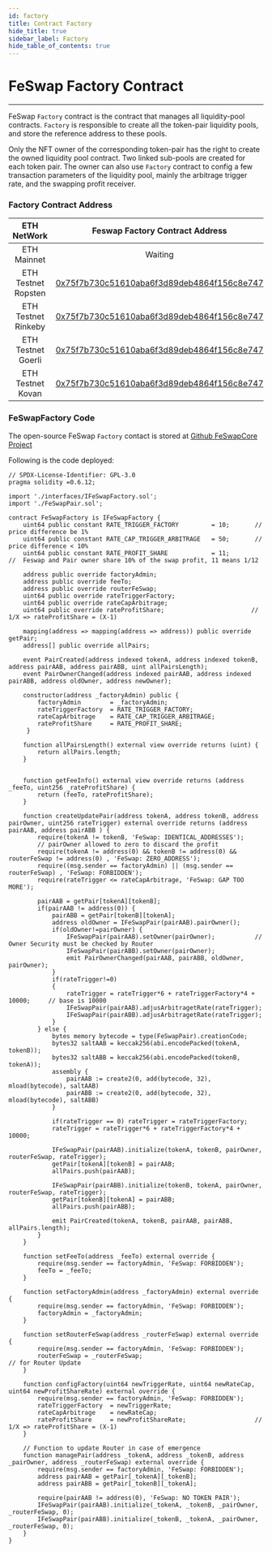 ```yaml
---
id: factory
title: Contract Factory
hide_title: true
sidebar_label: Factory
hide_table_of_contents: true
---
```


<div  className="title">
  <h1> FeSwap Factory Contract </h1>
</div>

_______________________

FeSwap `Factory` contract is the contract that manages all liquidity-pool contracts. `Factory` is responsible to create all the token-pair liquidity pools, and store the reference address to these pools. 

Only the NFT owner of the corresponding token-pair has the right to create the owned liquidity pool contract. Two linked sub-pools are created for each token pair. The owner can also use `Factory` contract to config a few transaction parameters of the liquidity pool, mainly the arbitrage trigger rate, and the swapping profit receiver. 

### <span className="title"> Factory Contract Address </span>

| ETH NetWork | Feswap Factory Contract Address |
|:------: | :--------------: |
| ETH Mainnet |  Waiting |
| ETH Testnet Ropsten | [0x75f7b730c51610aba6f3d89deb4864f156c8e747](https://ropsten.etherscan.io/address/0x75f7b730c51610aba6f3d89deb4864f156c8e747) |
| ETH Testnet Rinkeby | [0x75f7b730c51610aba6f3d89deb4864f156c8e747](https://rinkeby.etherscan.io/address/0x75f7b730c51610aba6f3d89deb4864f156c8e747)|
| ETH Testnet Goerli | [0x75f7b730c51610aba6f3d89deb4864f156c8e747](https://goerli.etherscan.io/address/0x75f7b730c51610aba6f3d89deb4864f156c8e747)|
| ETH Testnet Kovan | [0x75f7b730c51610aba6f3d89deb4864f156c8e747](https://kovan.etherscan.io/address/0x75f7b730c51610aba6f3d89deb4864f156c8e747) |

### <span className="title"> FeSwapFactory Code </span>

The open-source FeSwap `Factory` contact is stored at [Github FeSwapCore Project](https://github.com/FeSwap/FeSwapCore/blob/master/contracts/FeSwapFactory.sol) 

Following is the code deployed:

```sol title="FeSwapFactory.sol"
// SPDX-License-Identifier: GPL-3.0
pragma solidity =0.6.12;

import './interfaces/IFeSwapFactory.sol';
import './FeSwapPair.sol';

contract FeSwapFactory is IFeSwapFactory {
    uint64 public constant RATE_TRIGGER_FACTORY         = 10;       //  price difference be 1%
    uint64 public constant RATE_CAP_TRIGGER_ARBITRAGE   = 50;       //  price difference < 10%
    uint64 public constant RATE_PROFIT_SHARE            = 11;        //  Feswap and Pair owner share 10% of the swap profit, 11 means 1/12

    address public override factoryAdmin;
    address public override feeTo;
    address public override routerFeSwap;
    uint64 public override rateTriggerFactory;
    uint64 public override rateCapArbitrage;
    uint64 public override rateProfitShare;                        // 1/X => rateProfitShare = (X-1)

    mapping(address => mapping(address => address)) public override getPair;
    address[] public override allPairs;

    event PairCreated(address indexed tokenA, address indexed tokenB, address pairAAB, address pairABB, uint allPairsLength);
    event PairOwnerChanged(address indexed pairAAB, address indexed pairABB, address oldOwner, address newOwner);

    constructor(address _factoryAdmin) public {
        factoryAdmin        = _factoryAdmin;
        rateTriggerFactory  = RATE_TRIGGER_FACTORY;
        rateCapArbitrage    = RATE_CAP_TRIGGER_ARBITRAGE;
        rateProfitShare     = RATE_PROFIT_SHARE;
     }

    function allPairsLength() external view override returns (uint) {
        return allPairs.length;
    }

    
    function getFeeInfo() external view override returns (address _feeTo, uint256 _rateProfitShare) {
        return (feeTo, rateProfitShare);
    }

    function createUpdatePair(address tokenA, address tokenB, address pairOwner, uint256 rateTrigger) external override returns (address pairAAB, address pairABB ) {
        require(tokenA != tokenB, 'FeSwap: IDENTICAL_ADDRESSES');
        // pairOwner allowed to zero to discard the profit
        require(tokenA != address(0) && tokenB != address(0) && routerFeSwap != address(0) , 'FeSwap: ZERO_ADDRESS');
        require((msg.sender == factoryAdmin) || (msg.sender == routerFeSwap) , 'FeSwap: FORBIDDEN');
        require(rateTrigger <= rateCapArbitrage, 'FeSwap: GAP TOO MORE');

        pairAAB = getPair[tokenA][tokenB];
        if(pairAAB != address(0)) {
            pairABB = getPair[tokenB][tokenA];
            address oldOwner = IFeSwapPair(pairAAB).pairOwner();
            if(oldOwner!=pairOwner) {
                IFeSwapPair(pairAAB).setOwner(pairOwner);           // Owner Security must be checked by Router
                IFeSwapPair(pairABB).setOwner(pairOwner);
                emit PairOwnerChanged(pairAAB, pairABB, oldOwner, pairOwner);
            }
            if(rateTrigger!=0)
            {
                rateTrigger = rateTrigger*6 + rateTriggerFactory*4 + 10000;     // base is 10000
                IFeSwapPair(pairAAB).adjusArbitragetRate(rateTrigger); 
                IFeSwapPair(pairABB).adjusArbitragetRate(rateTrigger);                
            }
        } else {
            bytes memory bytecode = type(FeSwapPair).creationCode;
            bytes32 saltAAB = keccak256(abi.encodePacked(tokenA, tokenB));
            bytes32 saltABB = keccak256(abi.encodePacked(tokenB, tokenA));
            assembly {
                pairAAB := create2(0, add(bytecode, 32), mload(bytecode), saltAAB)
                pairABB := create2(0, add(bytecode, 32), mload(bytecode), saltABB)
            }

            if(rateTrigger == 0) rateTrigger = rateTriggerFactory;
            rateTrigger = rateTrigger*6 + rateTriggerFactory*4 + 10000;

            IFeSwapPair(pairAAB).initialize(tokenA, tokenB, pairOwner, routerFeSwap, rateTrigger);
            getPair[tokenA][tokenB] = pairAAB;
            allPairs.push(pairAAB);

            IFeSwapPair(pairABB).initialize(tokenB, tokenA, pairOwner, routerFeSwap, rateTrigger);
            getPair[tokenB][tokenA] = pairABB;
            allPairs.push(pairABB);

            emit PairCreated(tokenA, tokenB, pairAAB, pairABB, allPairs.length);
        }
    }

    function setFeeTo(address _feeTo) external override {
        require(msg.sender == factoryAdmin, 'FeSwap: FORBIDDEN');
        feeTo = _feeTo;
    }

    function setFactoryAdmin(address _factoryAdmin) external override {
        require(msg.sender == factoryAdmin, 'FeSwap: FORBIDDEN');
        factoryAdmin = _factoryAdmin;
    }

    function setRouterFeSwap(address _routerFeSwap) external override {
        require(msg.sender == factoryAdmin, 'FeSwap: FORBIDDEN');
        routerFeSwap = _routerFeSwap;                                         // for Router Update
    }    

    function configFactory(uint64 newTriggerRate, uint64 newRateCap, uint64 newProfitShareRate) external override {
        require(msg.sender == factoryAdmin, 'FeSwap: FORBIDDEN');
        rateTriggerFactory  = newTriggerRate;
        rateCapArbitrage    = newRateCap;
        rateProfitShare     = newProfitShareRate;                   // 1/X => rateProfitShare = (X-1)
    } 
    
    // Function to update Router in case of emergence
    function managePair(address _tokenA, address _tokenB, address _pairOwner, address _routerFeSwap) external override {
        require(msg.sender == factoryAdmin, 'FeSwap: FORBIDDEN');
        address pairAAB = getPair[_tokenA][_tokenB];
        address pairABB = getPair[_tokenB][_tokenA];
        
        require(pairAAB != address(0), 'FeSwap: NO TOKEN PAIR');
        IFeSwapPair(pairAAB).initialize(_tokenA, _tokenB, _pairOwner, _routerFeSwap, 0);
        IFeSwapPair(pairABB).initialize(_tokenB, _tokenA, _pairOwner, _routerFeSwap, 0);
    } 
}
```